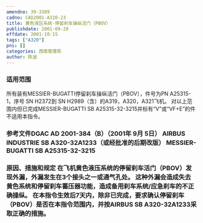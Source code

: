 ```yaml
---
amendno: 39-3389  
cadno: CAD2001-A320-23  
title: 黄色液压系统-停留刹车操纵活门（PBOV）  
publishdate: 2001-09-28  
effdate: 2001-10-15  
tags: ["A320"]  
pns: []  
categories: 西南管理局  
author: 陈波  
---
```

  
### 适用范围  
所有装有MESSIER-BUGATTI停留刹车操纵活门（PBOV），件号为PN A25315-1，序号 SN H2372到 SN H2989（含）的A319，A320，A321飞机。
对以上范围内但已完成MESSIER-BUGATTI SB A25315-32-3215并标有“V”或“VF+E”的件不适用本指令。  
  
<!--more-->  
### 参考文件DGAC AD 2001-384（B）（2001年 9月 5日） AIRBUS INDUSTRIE SB A320-32A1233（或经批准的后期改版）    MESSIER-BUGATTI SB A25315-32-3215  
  
### 原因、措施和规定 在飞机黄色液压系统的停留刹车活门（PBOV）发现外漏，外漏发生在3个接头之一或通气孔处。     这种外漏会造成失去黄色系统和停留刹车蓄压器功能，造成备用刹车系统/应急刹车的不正确操纵。     在本指令生效后7天内，除非已完成，要求确认停留刹车（PBOV）是否在本指令范围内，并按AIRBUS SB A320-32A1233采取正确的措施。  
  
